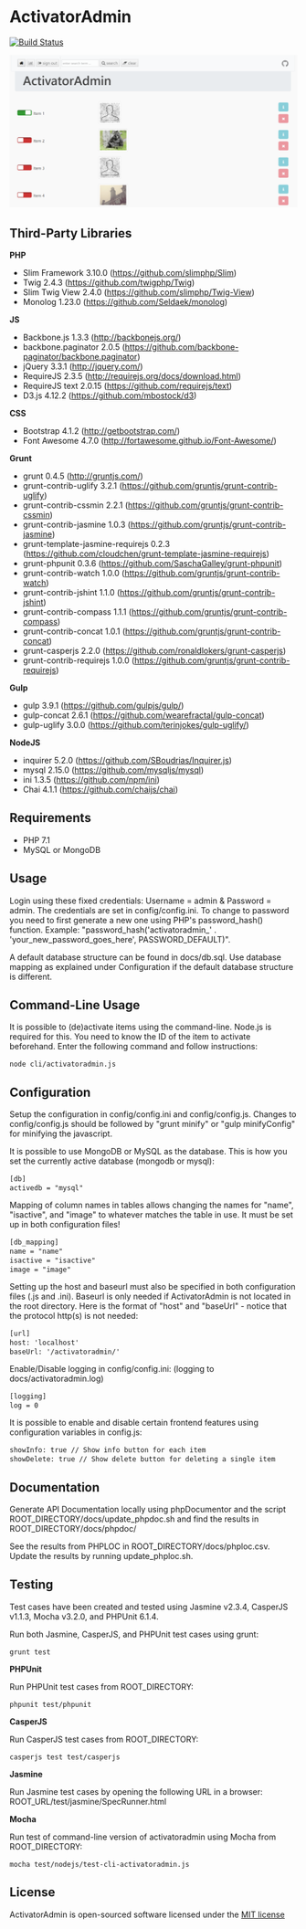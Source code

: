 # ActivatorAdmin

[![Build Status](https://secure.travis-ci.org/jenbuzz/activatoradmin.png?branch=master)](http://travis-ci.org/jenbuzz/activatoradmin)

![Screenshot](docs/ActivatorAdmin.png)

## Third-Party Libraries

**PHP**
- Slim Framework 3.10.0 (https://github.com/slimphp/Slim)
- Twig 2.4.3 (https://github.com/twigphp/Twig)
- Slim Twig View 2.4.0 (https://github.com/slimphp/Twig-View)
- Monolog 1.23.0 (https://github.com/Seldaek/monolog)

**JS**
- Backbone.js 1.3.3 (http://backbonejs.org/)
- backbone.paginator 2.0.5 (https://github.com/backbone-paginator/backbone.paginator)
- jQuery 3.3.1 (http://jquery.com/)
- RequireJS 2.3.5 (http://requirejs.org/docs/download.html)
- RequireJS text 2.0.15 (https://github.com/requirejs/text)
- D3.js 4.12.2 (https://github.com/mbostock/d3)

**CSS**
- Bootstrap 4.1.2 (http://getbootstrap.com/)
- Font Awesome 4.7.0 (http://fortawesome.github.io/Font-Awesome/)

**Grunt**
- grunt 0.4.5 (http://gruntjs.com/)
- grunt-contrib-uglify 3.2.1 (https://github.com/gruntjs/grunt-contrib-uglify)
- grunt-contrib-cssmin 2.2.1 (https://github.com/gruntjs/grunt-contrib-cssmin)
- grunt-contrib-jasmine 1.0.3 (https://github.com/gruntjs/grunt-contrib-jasmine)
- grunt-template-jasmine-requirejs 0.2.3 (https://github.com/cloudchen/grunt-template-jasmine-requirejs)
- grunt-phpunit 0.3.6 (https://github.com/SaschaGalley/grunt-phpunit)
- grunt-contrib-watch 1.0.0 (https://github.com/gruntjs/grunt-contrib-watch)
- grunt-contrib-jshint 1.1.0 (https://github.com/gruntjs/grunt-contrib-jshint)
- grunt-contrib-compass 1.1.1 (https://github.com/gruntjs/grunt-contrib-compass)
- grunt-contrib-concat 1.0.1 (https://github.com/gruntjs/grunt-contrib-concat)
- grunt-casperjs 2.2.0 (https://github.com/ronaldlokers/grunt-casperjs)
- grunt-contrib-requirejs 1.0.0 (https://github.com/gruntjs/grunt-contrib-requirejs)

**Gulp**
- gulp 3.9.1 (https://github.com/gulpjs/gulp/)
- gulp-concat 2.6.1 (https://github.com/wearefractal/gulp-concat)
- gulp-uglify 3.0.0 (https://github.com/terinjokes/gulp-uglify/)

**NodeJS**
- inquirer 5.2.0 (https://github.com/SBoudrias/Inquirer.js)
- mysql 2.15.0 (https://github.com/mysqljs/mysql)
- ini 1.3.5 (https://github.com/npm/ini)
- Chai 4.1.1 (https://github.com/chaijs/chai)

## Requirements
- PHP 7.1
- MySQL or MongoDB

## Usage

Login using these fixed credentials: Username = admin & Password = admin. The credentials are set in config/config.ini. To change to password you need to first generate a new one using PHP's password_hash() function. Example: "password_hash('activatoradmin_' . 'your_new_password_goes_here', PASSWORD_DEFAULT)".

A default database structure can be found in docs/db.sql. Use database mapping as explained under Configuration if the default database structure is different.

## Command-Line Usage

It is possible to (de)activate items using the command-line. Node.js is required for this. You need to know the ID of the item to activate beforehand. Enter the following command and follow instructions:
```
node cli/activatoradmin.js
```

## Configuration

Setup the configuration in config/config.ini and config/config.js. Changes to config/config.js should be followed by "grunt minify" or "gulp minifyConfig" for minifying the javascript.

It is possible to use MongoDB or MySQL as the database. This is how you set the currently active database (mongodb or mysql):
```
[db]
activedb = "mysql"
```

Mapping of column names in tables allows changing the names for "name", "isactive", and "image" to whatever matches the table in use. It must be set up in both configuration files!
```
[db_mapping]
name = "name"
isactive = "isactive"
image = "image"
```

Setting up the host and baseurl must also be specified in both configuration files (.js and .ini). Baseurl is only needed if ActivatorAdmin is not located in the root directory. Here is the format of "host" and "baseUrl" - notice that the protocol http(s) is not needed:
```
[url]
host: 'localhost'
baseUrl: '/activatoradmin/'
```

Enable/Disable logging in config/config.ini: (logging to docs/activatoradmin.log)
```
[logging]
log = 0
```

It is possible to enable and disable certain frontend features using configuration variables in config.js:
```
showInfo: true // Show info button for each item
showDelete: true // Show delete button for deleting a single item
```

## Documentation

Generate API Documentation locally using phpDocumentor and the script ROOT_DIRECTORY/docs/update_phpdoc.sh and find the results in ROOT_DIRECTORY/docs/phpdoc/

See the results from PHPLOC in ROOT_DIRECTORY/docs/phploc.csv. Update the results by running update_phploc.sh.

## Testing

Test cases have been created and tested using Jasmine v2.3.4, CasperJS v1.1.3, Mocha v3.2.0, and PHPUnit 6.1.4.

Run both Jasmine, CasperJS, and PHPUnit test cases using grunt:
```
grunt test
```

**PHPUnit**

Run PHPUnit test cases from ROOT_DIRECTORY:
```
phpunit test/phpunit
```

**CasperJS**

Run CasperJS test cases from ROOT_DIRECTORY:
```
casperjs test test/casperjs
```

**Jasmine**

Run Jasmine test cases by opening the following URL in a browser: ROOT_URL/test/jasmine/SpecRunner.html

**Mocha**

Run test of command-line version of activatoradmin using Mocha from ROOT_DIRECTORY:
```
mocha test/nodejs/test-cli-activatoradmin.js
```

## License

ActivatorAdmin is open-sourced software licensed under the [MIT license](http://opensource.org/licenses/MIT)
